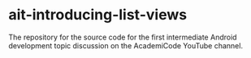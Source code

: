 ait-introducing-list-views
==========================

The repository for the source code for the first intermediate Android development topic discussion on the AcademiCode YouTube channel.
